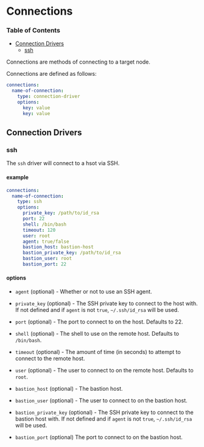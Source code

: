 Connections
===========

### Table of Contents

* [Connection Drivers](#connection-drivers)
    * [ssh](#ssh)

Connections are methods of connecting to a target node.

Connections are defined as follows:

```yaml
connections:
  name-of-connection:
    type: connection-driver
    options:
      key: value
      key: value
```

Connection Drivers
------------------

### ssh

The `ssh` driver will connect to a hsot via SSH.

#### example

```yaml
connections:
  name-of-connection:
    type: ssh
    options:
      private_key: /path/to/id_rsa
      port: 22
      shell: /bin/bash
      timeout: 120
      user: root
      agent: true/false
      bastion_host: bastion-host
      bastion_private_key: /path/to/id_rsa
      bastion_user: root
      bastion_port: 22
```

#### options

* `agent` (optional) - Whether or not to use an SSH agent.

* `private_key` (optional) - The SSH private key to connect to the host with.
  If not defined and if `agent` is not `true`, `~/.ssh/id_rsa` will be used.

* `port` (optional) - The port to connect to on the host. Defaults to 22.

* `shell` (optional) - The shell to use on the remote host. Defaults
  to `/bin/bash`.

* `timeout` (optional) - The amount of time (in seconds) to attempt to connect
  to the remote host.

* `user` (optional) - The user to connect to on the remote host. Defaults to
  `root`.

* `bastion_host` (optional) - The bastion host.

* `bastion_user` (optional) - The user to connect to on the bastion host.

* `bastion_private_key` (optional) - The SSH private key to connect to the
  bastion host with. If not defined and if `agent` is not `true`,
  `~/.ssh/id_rsa` will be used.

* `bastion_port` (optional) The port to connect to on the bastion host.

